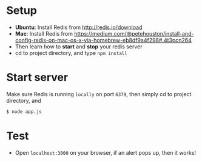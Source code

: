# Setup
- **Ubuntu**: Install Redis from http://redis.io/download
- **Mac**: Install Redis from https://medium.com/@petehouston/install-and-config-redis-on-mac-os-x-via-homebrew-eb8df9a4f298#.4t3pcn264
- Then learn how to **start** and **stop** your redis server
- cd to project directory, and type `npm install`


# Start server
Make sure Redis is running `locally` on port `6379`, then simply cd to project directory, and
```sh
$ node app.js
```

# Test
- Open `localhost:3000` on your browser, if an alert pops up, then it works!